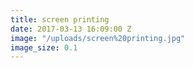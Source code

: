 ```yaml
---
title: screen printing
date: 2017-03-13 16:09:00 Z
image: "/uploads/screen%20printing.jpg"
image_size: 0.1
---
```


